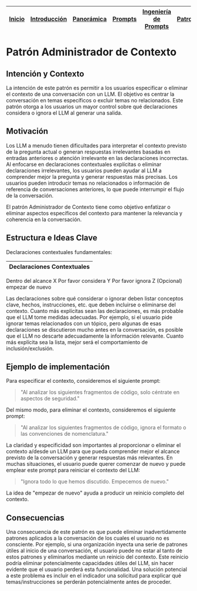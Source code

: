 <div align=right>

|[Inicio](/README.md)|[Introducción](/documentos/intro.md)|[Panorámica](/documentos/panorámica.md)|[Prompts](/prompts/README.md)|[Ingeniería de Prompts](/ingenieriaDePrompts/README.md)|[Patrones](/ingenieriaDePrompts/patrones/README.md)|[Casos de Uso](/casosDeUso/README.md)|
|-|-|-|-|-|-|-

</div>

# Patrón Administrador de Contexto

## Intención y Contexto

La intención de este patrón es permitir a los usuarios especificar o eliminar el contexto de una conversación con un LLM. El objetivo es centrar la conversación en temas específicos o excluir temas no relacionados. Este patrón otorga a los usuarios un mayor control sobre qué declaraciones considera o ignora el LLM al generar una salida.

## Motivación

Los LLM a menudo tienen dificultades para interpretar el contexto previsto de la pregunta actual o generan respuestas irrelevantes basadas en entradas anteriores o atención irrelevante en las declaraciones incorrectas. Al enfocarse en declaraciones contextuales explícitas o eliminar declaraciones irrelevantes, los usuarios pueden ayudar al LLM a comprender mejor la pregunta y generar respuestas más precisas. Los usuarios pueden introducir temas no relacionados o información de referencia de conversaciones anteriores, lo que puede interrumpir el flujo de la conversación. 

El patrón Administrador de Contexto tiene como objetivo enfatizar o eliminar aspectos específicos del contexto para mantener la relevancia y coherencia en la conversación.

## Estructura e Ideas Clave

Declaraciones contextuales fundamentales:

|Declaraciones Contextuales
|-|
Dentro del alcance X
Por favor considera Y
Por favor ignora Z
(Opcional) empezar de nuevo

Las declaraciones sobre qué considerar o ignorar deben listar conceptos clave, hechos, instrucciones, etc. que deben incluirse o eliminarse del contexto. Cuanto más explícitas sean las declaraciones, es más probable que el LLM tome medidas adecuadas. Por ejemplo, si el usuario pide ignorar temas relacionados con un tópico, pero algunas de esas declaraciones se discutieron mucho antes en la conversación, es posible que el LLM no descarte adecuadamente la información relevante. Cuanto más explícita sea la lista, mejor será el comportamiento de inclusión/exclusión.

## Ejemplo de implementación

Para especificar el contexto, consideremos el siguiente prompt:

> "Al analizar los siguientes fragmentos de código, solo céntrate en aspectos de seguridad."

Del mismo modo, para eliminar el contexto, consideremos el siguiente prompt:

> "Al analizar los siguientes fragmentos de código, ignora el formato o las convenciones de nomenclatura."

La claridad y especificidad son importantes al proporcionar o eliminar el contexto a/desde un LLM para que pueda comprender mejor el alcance previsto de la conversación y generar respuestas más relevantes. En muchas situaciones, el usuario puede querer comenzar de nuevo y puede emplear este prompt para reiniciar el contexto del LLM:

> "Ignora todo lo que hemos discutido. Empecemos de nuevo."

La idea de "empezar de nuevo" ayuda a producir un reinicio completo del contexto.

## Consecuencias

Una consecuencia de este patrón es que puede eliminar inadvertidamente patrones aplicados a la conversación de los cuales el usuario no es consciente. Por ejemplo, si una organización inyecta una serie de patrones útiles al inicio de una conversación, el usuario puede no estar al tanto de estos patrones y eliminarlos mediante un reinicio del contexto. Este reinicio podría eliminar potencialmente capacidades útiles del LLM, sin hacer evidente que el usuario perderá esta funcionalidad. Una solución potencial a este problema es incluir en el indicador una solicitud para explicar qué temas/instrucciones se perderán potencialmente antes de proceder.
